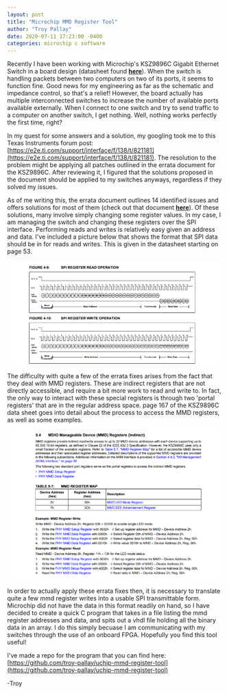 ```yaml
---
layout: post
title: "Microchip MMD Register Tool"
author: "Troy Pallay"
date: 2020-07-11 17:23:00 -0400
categories: microchip c software
---
```


Recently I have been working with Microchip's KSZ9896C Gigabit Ethernet Switch in a board design (datasheet found **[here](https://www.microchip.com/wwwproducts/en/KSZ9896)**). When the switch is handling packets between two computers on two of its ports, it seems to function fine. Good news for my engineering as far as the schematic and impedance control, so that's a relief! However, the board actually has multiple interconnected switches to increase the number of available ports available externally. When I connect to one switch and try to send traffic to a computer on another switch, I get nothing. Well, nothing works perfectly the first time, right?

In my quest for some answers and a solution, my googling took me to this Texas Instruments forum post:
[https://e2e.ti.com/support/interface/f/138/t/821181](https://e2e.ti.com/support/interface/f/138/t/821181).
The resolution to the problem might be applying all patches outlined in the errata document for the KSZ9896C. After reviewing it, I figured that the solutions proposed in the document should be applied to my switches anyways, regardless if they solved my issues.

As of me writing this, the errata document outlines 14 identified issues and offers solutions for most of them (check out that document **[here](http://ww1.microchip.com/downloads/en/DeviceDoc/80000757C.pdf)**). Of these solutions, many involve simply changing some register values. In my case, I am managing the switch and changing these registers over the SPI interface. Performing reads and writes is relatively easy given an address and data. I've included a picture below that shows the format that SPI data should be in for reads and writes. This is given in the datasheet starting on page 53.

![SPI data format](/assets/posts/microchip-mmd-register-tool-01.png)

The difficulty with quite a few of the errata fixes arises from the fact that they deal with MMD registers. These are indirect registers that are not directly accessible, and require a bit more work to read and write to. In fact, the only way to interact with these special registers is through two 'portal registers' that are in the regular address space. page 167 of the KSZ9896C data sheet goes into detail about the process to access the MMD registers, as well as some examples.

![MMD register examples](/assets/posts/microchip-mmd-register-tool-02.png)

In order to actually apply these errata fixes then, it is necessary to translate quite a few mmd register writes into a usable SPI transmittable form. Microchip did not have the data in this format readily on hand, so I have decided to create a quick C program that takes in a file listing the mmd register addresses and data, and spits out a vhdl file holding all the binary data in an array. I do this simply becuase I am communicating with my switches through the use of an onboard FPGA. Hopefully you find this tool useful!

I've made a repo for the program that you can find here:
[https://github.com/troy-pallay/uchip-mmd-register-tool](https://github.com/troy-pallay/uchip-mmd-register-tool)

-Troy
